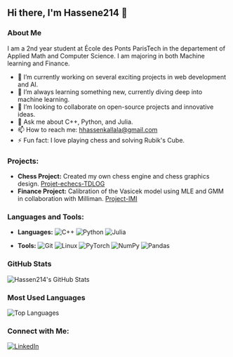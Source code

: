 ## Hi there, I'm Hassene214 👋

### About Me
I am a 2nd year student at École des Ponts ParisTech in the departement of Applied Math and Computer Science. I am majoring in both Machine learning and Finance.


- 🔭 I’m currently working on several exciting projects in web development and AI.
- 🌱 I’m always learning something new, currently diving deep into machine learning.
- 👯 I’m looking to collaborate on open-source projects and innovative ideas.
- 💬 Ask me about C++, Python, and Julia.
- 📫 How to reach me: [hhassenkallala@gmail.com](mailto:hhassenkallala@gmail.com)
- ⚡ Fun fact: I love playing chess and solving Rubik's Cube.

### Projects:
- **Chess Project:** Created my own chess engine and chess graphics design. [Projet-echecs-TDLOG](https://github.com/j3mouad/Projet-echecs-TDLOG)
- **Finance Project:** Calibration of the Vasicek model using MLE and GMM in collaboration with Milliman. [Project-IMI](https://github.com/Hassen214/Project-IMI)

### Languages and Tools:
- **Languages:** ![C++](https://img.shields.io/badge/-C++-00599C?style=flat&logo=c%2B%2B&logoColor=white) ![Python](https://img.shields.io/badge/-Python-3776AB?style=flat&logo=python&logoColor=white) ![Julia](https://img.shields.io/badge/-Julia-9558B2?style=flat&logo=julia&logoColor=white)

- **Tools:** ![Git](https://img.shields.io/badge/-Git-F05032?style=flat&logo=git&logoColor=white) ![Linux](https://img.shields.io/badge/-Linux-FCC624?style=flat&logo=linux&logoColor=black) ![PyTorch](https://img.shields.io/badge/-PyTorch-EE4C2C?style=flat&logo=pytorch&logoColor=white) ![NumPy](https://img.shields.io/badge/-NumPy-013243?style=flat&logo=numpy&logoColor=white) ![Pandas](https://img.shields.io/badge/-Pandas-150458?style=flat&logo=pandas&logoColor=white)
### GitHub Stats
![Hassen214's GitHub Stats](https://github-readme-stats.vercel.app/api?username=Hassen214&show_icons=true&theme=radical)
### Most Used Languages
![Top Languages](https://github-readme-stats.vercel.app/api/top-langs/?username=Hassen214&layout=compact&theme=radical)
### Connect with Me:
[![LinkedIn](https://img.shields.io/badge/-LinkedIn-0077B5?style=flat&logo=linkedin&logoColor=white)](https://www.linkedin.com/in/hassene-k-3a780b12a)
